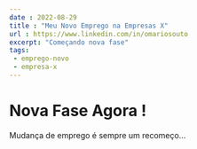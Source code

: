 ```yaml
---
date : 2022-08-29
title : "Meu Novo Emprego na Empresas X"
url : https://www.linkedin.com/in/omariosouto
excerpt: "Começando nova fase"
tags:
 - emprego-novo
 - empresa-x
---
```


# Nova Fase Agora !

Mudança de emprego é sempre um recomeço...
